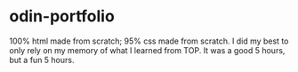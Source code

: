 # odin-portfolio
100% html made from scratch; 95% css made from scratch. I did my best to only rely on my memory of what I learned from TOP. It was a good 5 hours, but a fun 5 hours.
